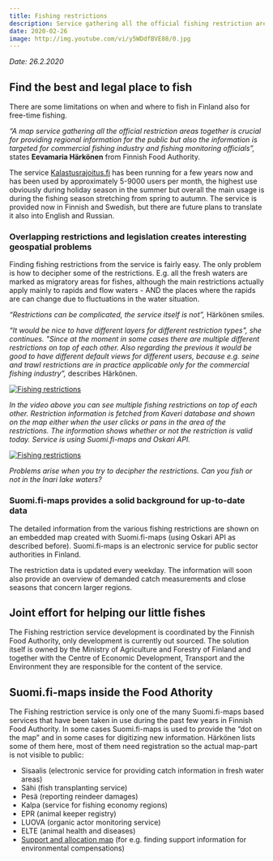 ```yaml
---
title: Fishing restrictions
description: Service gathering all the official fishing restriction areas together
date: 2020-02-26
image: http://img.youtube.com/vi/y5WDdfBVE88/0.jpg
---
```


*Date: 26.2.2020*

## Find the best and legal place to fish

There are some limitations on when and where to fish in Finland also for free-time fishing.

*“A map service gathering all the official restriction areas together is crucial for providing regional information for the public but also the information is targeted for commercial fishing industry and fishing monitoring officials”,* states **Eevamaria Härkönen** from Finnish Food Authority. 

The service [Kalastusrajoitus.fi](https://kalastusrajoitus.fi/#/kalastusrajoitus) has been running for a few years now and has been used by approximately 5-9000 users per month, the highest use obviously during holiday season in the summer but overall the main usage is during the fishing season stretching from spring to autumn. The service is provided now in Finnish and Swedish, but there are future plans to translate it also into English and Russian. 

### Overlapping restrictions and legislation creates interesting geospatial problems

Finding fishing restrictions from the service is fairly easy. The only problem is how to decipher some of the restrictions. E.g. all the fresh waters are marked as migratory areas for fishes, although the main restrictions actually apply mainly to rapids and flow waters - AND the places where the rapids are can change due to fluctuations in the water situation.  

*“Restrictions can be complicated, the service itself is not”,* Härkönen smiles.  

*“It would be nice to have different layers for different restriction types", she continues. "Since at the moment in some cases there are multiple different restrictions on top of each other. Also regarding the previous it would be good to have different default views for different users, because e.g. seine and trawl restrictions are in practice applicable only for the commercial fishing industry”,* describes Härkönen. 

[![Fishing restrictions](http://img.youtube.com/vi/y5WDdfBVE88/0.jpg)](https://youtu.be/y5WDdfBVE88 "Restrictions")

*In the video above you can see multiple fishing restrictions on top of each other. Restriction information is fetched from Kaveri database and shown on the map either when the user clicks or pans in the area of the restrictions. The information shows whether or not the restriction is valid today. Service is using Suomi.fi-maps and Oskari API.*

[![Fishing restrictions](http://img.youtube.com/vi/KLSRzvpxTMs/0.jpg)](https://youtu.be/KLSRzvpxTMs "Deciphering restrictions")

*Problems arise when you try to decipher the restrictions. Can you fish or not in the Inari lake waters?* 

### Suomi.fi-maps provides a solid background for up-to-date data

The detailed information from the various fishing restrictions are shown on an embedded map created with Suomi.fi-maps (using Oskari API as described before). Suomi.fi-maps is an electronic service for public sector authorities in Finland.

The restriction data is updated every weekday. The information will soon also provide an overview of demanded catch measurements and close seasons that concern larger regions.

## Joint effort for helping our little fishes

The Fishing restriction service development is coordinated by the Finnish Food Authority, only development is currently out sourced. The solution itself is owned by the Ministry of Agriculture and Forestry of Finland and together with the Centre of Economic Development, Transport and  the Environment they are responsible for the content of the service.

## Suomi.fi-maps inside the Food Athority

The Fishing restriction service is only one of the many Suomi.fi-maps based services that have been taken in use during the past few years in Finnish Food Authority. In some cases Suomi.fi-maps is used to provide the “dot on the map” and in some cases for digitizing new information. Härkönen lists some of them here, most of them need registration so the actual map-part is not visible to public:

- Sisaalis (electronic service for providing catch information in fresh water areas)
- Sähi (fish transplanting service)
- Pesä (reporting reindeer damages)
- Kalpa (service for fishing economy regions)
- EPR (animal keeper registry)
- LUOVA (organic actor monitoring service)
- ELTE (animal health and diseases) 
- [Support and allocation map](https://hkp.maanmittauslaitos.fi/hkp/published/fi/162) (for e.g. finding support information for environmental compensations)

